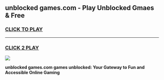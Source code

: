 
## unblocked games.com - Play Unblocked Gmaes & Free
<h3>
<a href="https://premium.freeplayer.one?title=unblocked_games.com&ref=19F">CLICK TO PLAY</a></h3>
<hr>

<h3>
<a href="https://premium.freeplayer.one?title=unblocked_games.com&ref=19F">CLICK 2 PLAY</a>
  
</h3>

<a href="https://premium.freeplayer.one?title=unblocked_games.com&ref=19F/"><img src="https://clearcache.store/games.png"></a>


**unblocked games.com games unblocked: Your Gateway to Fun and Accessible Online Gaming**
